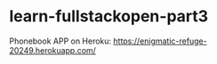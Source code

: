 # learn-fullstackopen-part3

Phonebook APP on Heroku: https://enigmatic-refuge-20249.herokuapp.com/
